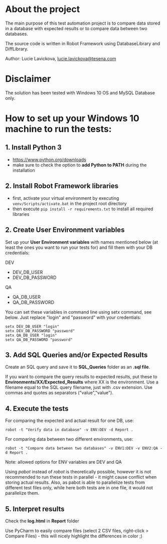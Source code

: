 # About the project
The main purpose of this test automation project is to compare data stored in a database with expected results or to compare data between two databases.

The source code is written in Robot Framework using DatabaseLibrary and DiffLibrary.

Author: Lucie Lavickova, lucie.lavickova@tesena.com

# Disclaimer
The solution has been tested with Windows 10 OS and MySQL Database only.

# How to set up your Windows 10 machine to run the tests:

## 1. Install Python 3
- https://www.python.org/downloads
- make sure to check the option to **add Python to PATH** during the installation

## 2. Install Robot Framework libraries
- first, activate your virtual environment by executing `venv/Scripts/activate.bat` in the project root directory
- then execute `pip install -r requirements.txt` to install all required libraries

## 2. Create User Environment variables
Set up your **User Environment variables** with names mentioned below (at least the ones you want to run your tests for) and fill them with your DB credentials:

DEV
* DEV_DB_USER
* DEV_DB_PASSWORD

QA
* QA_DB_USER
* QA_DB_PASSWORD

You can set these variables in command line using setx command, see below. Just replace "login" and "password" with your credentials:
```
setx DEV_DB_USER "login"
setx DEV_DB_PASSWORD "password"
setx QA_DB_USER "login"
setx QA_DB_PASSWORD "password"
```

## 3. Add SQL Queries and/or Expected Results
Create an SQL query and save it to **SQL_Queries** folder as an **.sql file**.

If you want to compare the query results to expected results, put these to **Environments/XX/Expected_Results** where XX is the environment. Use a filename equal to the SQL query filename, just with .csv extension. Use commas and quotes as separators ("value","value").

## 4. Execute the tests
For comparing the expected and actual result for one DB, use:

``robot -t "Verify data in database" -v ENV:DEV -d Report .``

For comparing data between two different environments, use:

``robot -t "Compare data between two databases" -v ENV1:DEV -v ENV2:QA -d Report .``

Note: allowed options for ENV variables are DEV and QA

Using *pabot* instead of *robot* is theoretically possible, however it is not recommended to run these tests in parallel - it might cause conflict when storing actual results. Also, as pabot is able to parallelize tests from different test files only, while here both tests are in one file, it would not parallelize them.

## 5. Interpret results
Check the **log.html** in **Report** folder

Use PyCharm to easily compare files (select 2 CSV files, right-click > Compare Files) - this will nicely highlight the differences in color ;)
